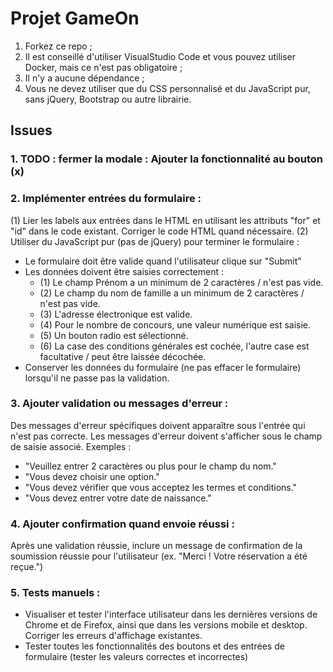 # Projet GameOn
1. Forkez ce repo ;
2. Il est conseillé d'utiliser VisualStudio Code et vous pouvez utiliser Docker, mais ce n'est pas obligatoire ;
3. Il n'y a aucune dépendance ;
4. Vous ne devez utiliser que du CSS personnalisé et du JavaScript pur, sans jQuery, Bootstrap ou autre librairie.

## Issues
### 1. TODO : fermer la modale : Ajouter la fonctionnalité au bouton (x)
### 2. Implémenter entrées du formulaire :
(1) Lier les labels aux entrées dans le HTML en utilisant les attributs "for" et "id" dans le code existant. Corriger le code HTML quand nécessaire.
(2) Utiliser du JavaScript pur (pas de jQuery) pour terminer le formulaire :
- Le formulaire doit être valide quand l'utilisateur clique sur "Submit"
- Les données doivent être saisies correctement :
  - (1) Le champ Prénom a un minimum de 2 caractères / n'est pas vide.
  - (2) Le champ du nom de famille a un minimum de 2 caractères / n'est pas vide.
  - (3) L'adresse électronique est valide.
  - (4) Pour le nombre de concours, une valeur numérique est saisie.
  - (5) Un bouton radio est sélectionné.
  - (6) La case des conditions générales est cochée, l'autre case est facultative / peut être laissée décochée.
- Conserver les données du formulaire (ne pas effacer le formulaire) lorsqu'il ne passe pas la validation.
### 3. Ajouter validation ou messages d'erreur :
Des messages d'erreur spécifiques doivent apparaître sous l'entrée qui n'est pas correcte. Les messages d'erreur doivent s'afficher sous le champ de saisie associé. Exemples :
- "Veuillez entrer 2 caractères ou plus pour le champ du nom."
- "Vous devez choisir une option."
- "Vous devez vérifier que vous acceptez les termes et conditions."
- "Vous devez entrer votre date de naissance."
### 4. Ajouter confirmation quand envoie réussi :
Après une validation réussie, inclure un message de confirmation de la soumission réussie pour l'utilisateur (ex. "Merci ! Votre réservation a été reçue.")
### 5. Tests manuels :
- Visualiser et tester l'interface utilisateur dans les dernières versions de Chrome et de Firefox, ainsi que dans les versions mobile et desktop. Corriger les erreurs d'affichage existantes.
- Tester toutes les fonctionnalités des boutons et des entrées de formulaire (tester les valeurs correctes et incorrectes)

